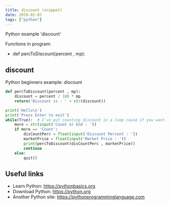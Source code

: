 ```yaml
---
title: discount (snippet)
date: 2019-02-07
tags: ["python"]
---
```

Python example 'discount'

Functions in program: 
* def percToDiscount(percent , mp):

## discount

Python beginners example: discount

```python
def percToDiscount(percent , mp):
    discount = percent / 100 * mp
    return('Discount is : ' + str(discount))

print('Hello\n')
print('Press Enter to exit')
while(True):  # I've put counting discount in a loop cause if you want to count on multiple items
    more = str(input('Count or End : '))
    if more == 'Count':
        disCountPerc = float(input('Discount Percent : '))
        marketPrice = float(input('Market Price : '))
        print(percToDiscount(disCountPerc , marketPrice))
        continue
    else:
        quit()


```

## Useful links

- Learn Python: https://pythonbasics.org
- Download Python: https://python.org
- Another Python site: https://pythonprogramminglanguage.com
